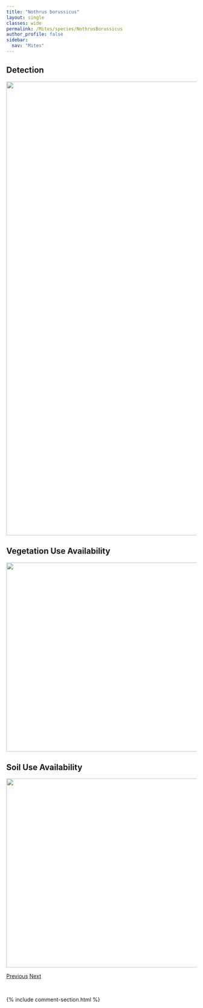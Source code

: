 ```yaml
---
title: "Nothrus borussicus"
layout: single
classes: wide
permalink: /Mites/species/NothrusBorussicus
author_profile: false
sidebar:
  nav: "Mites"
---
```


<h2>Detection</h2>

<a href="https://drive.google.com/uc?export=view&id=1EAbl3Kza5J8yZ_CI0Ji52tl6ABsngquw">
<img src="https://drive.google.com/uc?export=view&id=1EAbl3Kza5J8yZ_CI0Ji52tl6ABsngquw" height = "1200" width = "800">
</a>


<h2>Vegetation Use Availability</h2>

<a href="https://drive.google.com/uc?export=view&id=1DkGw12FGrK1vfrwYKaKnoNkmDI-ZsIXW">
<img src="https://drive.google.com/uc?export=view&id=1DkGw12FGrK1vfrwYKaKnoNkmDI-ZsIXW" height = "500" width = "1000">
</a>


<h2>Soil Use Availability</h2>

<a href="https://drive.google.com/uc?export=view&id=1jOdBbrzhHplruk4_IkPTPAXYa8mccxOr">
<img src="https://drive.google.com/uc?export=view&id=1jOdBbrzhHplruk4_IkPTPAXYa8mccxOr" height = "500" width = "1000">
</a>


<a href="/DevelopmentWebsite/Mites/species/NothrusAnauniensis" class="pagination--pager" title="Nothrus anauniensis">Previous</a> <a href="/DevelopmentWebsite/Mites/species/NothrusParvus" class="pagination--pager" title="Nothrus parvus">Next</a>

<p>&nbsp;</p>

{% include comment-section.html %}
